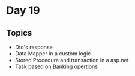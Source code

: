# Day 19

## Topics

- Dto's response
- Data Mapper in a custom logic
- Stored Procedure and transaction in a asp.net
- Task based on Banking opertions